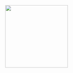 <div id="gif">
  <img src="https://media.giphy.com/media/gG9fVWJdN41NeiHhzk/giphy.gif" width=200>
</div>
